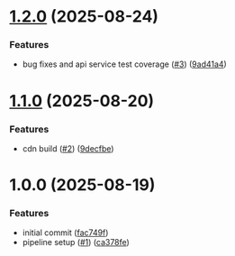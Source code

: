 # [1.2.0](https://github.com/towncryerIO/towncryer-js-sdk/compare/v1.1.0...v1.2.0) (2025-08-24)


### Features

* bug fixes and api service test coverage ([#3](https://github.com/towncryerIO/towncryer-js-sdk/issues/3)) ([9ad41a4](https://github.com/towncryerIO/towncryer-js-sdk/commit/9ad41a470c0a4793cf723caef304b2f7127b31cc))

# [1.1.0](https://github.com/towncryerIO/towncryer-js-sdk/compare/v1.0.0...v1.1.0) (2025-08-20)


### Features

* cdn build ([#2](https://github.com/towncryerIO/towncryer-js-sdk/issues/2)) ([9decfbe](https://github.com/towncryerIO/towncryer-js-sdk/commit/9decfbe87cb009ad92993560b251e427093235d2))

# 1.0.0 (2025-08-19)


### Features

* initial commit ([fac749f](https://github.com/towncryerIO/towncryer-js-sdk/commit/fac749f205ab6526b9e055098ce3f6d458525d5a))
* pipeline setup ([#1](https://github.com/towncryerIO/towncryer-js-sdk/issues/1)) ([ca378fe](https://github.com/towncryerIO/towncryer-js-sdk/commit/ca378fee12d523c7d86f613b7f7e3e3e67d9a5b8))
